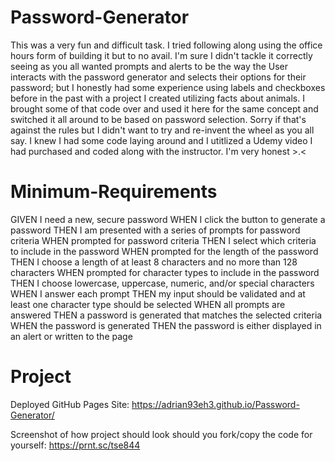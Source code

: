 # Password-Generator
This was a very fun and difficult task. I tried following along using the office hours form of building it but to no avail. I'm sure I didn't tackle it correctly seeing as you all wanted prompts and alerts to be the way the User interacts with the password generator and selects their options for their password; but I honestly had some experience using labels and checkboxes before in the past with a project I created utilizing facts about animals. I brought some of that code over and used it here for the same concept and switched it all around to be based on password selection. Sorry if that's against the rules but I didn't want to try and re-invent the wheel as you all say. I knew I had some code laying around and I utitlized a Udemy video I had purchased and coded along with the instructor. I'm very honest >.<

# Minimum-Requirements
GIVEN I need a new, secure password
WHEN I click the button to generate a password
THEN I am presented with a series of prompts for password criteria
WHEN prompted for password criteria
THEN I select which criteria to include in the password
WHEN prompted for the length of the password
THEN I choose a length of at least 8 characters and no more than 128 characters
WHEN prompted for character types to include in the password
THEN I choose lowercase, uppercase, numeric, and/or special characters
WHEN I answer each prompt
THEN my input should be validated and at least one character type should be selected
WHEN all prompts are answered
THEN a password is generated that matches the selected criteria
WHEN the password is generated
THEN the password is either displayed in an alert or written to the page

# Project
Deployed GitHub Pages Site: https://adrian93eh3.github.io/Password-Generator/

Screenshot of how project should look should you fork/copy the code for yourself: https://prnt.sc/tse844
